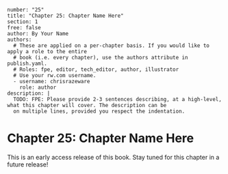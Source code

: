 ```metadata
number: "25"
title: "Chapter 25: Chapter Name Here"
section: 1
free: false
author: By Your Name
authors:
  # These are applied on a per-chapter basis. If you would like to apply a role to the entire
  # book (i.e. every chapter), use the authors attribute in publish.yaml.
  # Roles: fpe, editor, tech_editor, author, illustrator
  # Use your rw.com username.
  - username: chrisrazeware
    role: author
description: |
  TODO: FPE: Please provide 2-3 sentences describing, at a high-level, what this chapter will cover. The description can be
  on multiple lines, provided you respect the indentation.
```

# Chapter 25: Chapter Name Here

This is an early access release of this book. Stay tuned for this chapter in a future release!